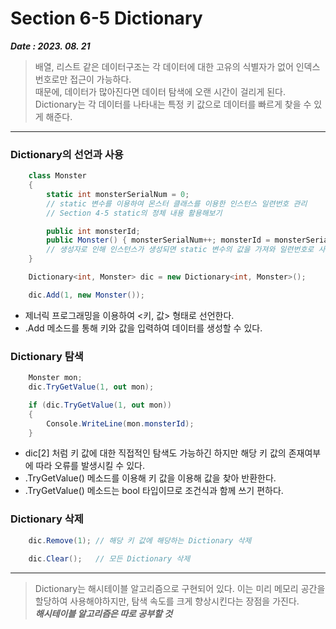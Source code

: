# Section 6-5 Dictionary
***Date : 2023. 08. 21***
> 배열, 리스트 같은 데이터구조는 각 데이터에 대한 고유의 식별자가 없어 인덱스 번호로만 접근이 가능하다.   
> 때문에, 데이터가 많아진다면 데이터 탐색에 오랜 시간이 걸리게 된다.   
> Dictionary는 각 데이터를 나타내는 특정 키 값으로 데이터를 빠르게 찾을 수 있게 해준다.
---
### Dictionary의 선언과 사용
```C#
    class Monster
    {
        static int monsterSerialNum = 0;   
        // static 변수를 이용하여 몬스터 클래스를 이용한 인스턴스 일련번호 관리
        // Section 4-5 static의 정체 내용 활용해보기

        public int monsterId;
        public Monster() { monsterSerialNum++; monsterId = monsterSerialNum; }
        // 생성자로 인해 인스턴스가 생성되면 static 변수의 값을 가져와 일련번호로 사용한다.
    }

    Dictionary<int, Monster> dic = new Dictionary<int, Monster>();

    dic.Add(1, new Monster());
```
- 제너릭 프로그래밍을 이용하여 <키, 값> 형태로 선언한다.
- .Add 메소드를 통해 키와 값을 입력하여 데이터를 생성할 수 있다.

### Dictionary 탐색
```C#
    Monster mon;
    dic.TryGetValue(1, out mon); 

    if (dic.TryGetValue(1, out mon))
    {
        Console.WriteLine(mon.monsterId);
    }
```
- dic[2] 처럼 키 값에 대한 직접적인 탐색도 가능하긴 하지만 해당 키 값의 존재여부에 따라 오류를 발생시킬 수 있다.
- .TryGetValue() 메소드를 이용해 키 값을 이용해 값을 찾아 반환한다.
- .TryGetValue() 메소드는 bool 타입이므로 조건식과 함께 쓰기 편하다.

### Dictionary 삭제
```C#
    dic.Remove(1); // 해당 키 값에 해당하는 Dictionary 삭제
 
    dic.Clear();   // 모든 Dictionary 삭제
```
---
> Dictionary는 해시테이블 알고리즘으로 구현되어 있다. 이는 미리 메모리 공간을  할당하여 사용해야하지만, 탐색 속도를 크게 향상시킨다는 장점을 가진다.  
 ***해시테이블 알고리즘은 따로 공부할 것***